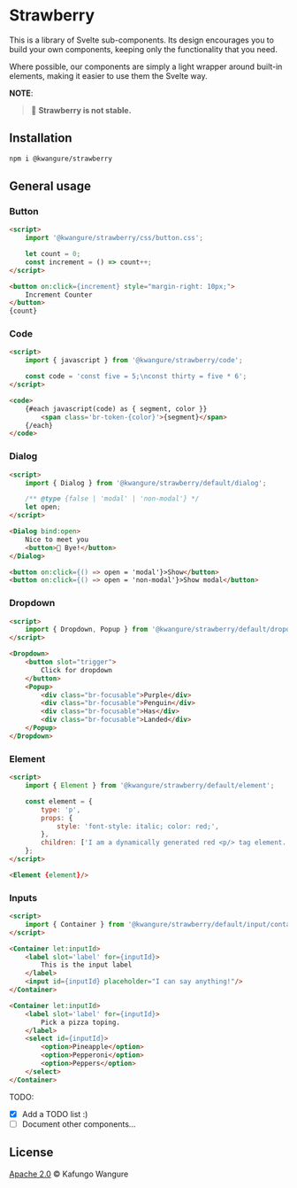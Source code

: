 
<!--
	This document is generated from 'src/README_TEMPLATE.md'. Do not edit it directly.
-->
# Strawberry

This is a library of Svelte sub-components. Its design encourages you to build
your own components, keeping only the functionality that you need.

Where possible, our components are simply a light wrapper around built-in
elements, making it easier to use them the Svelte way.

**NOTE**:

> 🍓 **Strawberry is not stable.**

## Installation

```bash
npm i @kwangure/strawberry

```

## General usage

### Button

```html
<script>
	import '@kwangure/strawberry/css/button.css';

	let count = 0;
	const increment = () => count++;
</script>

<button on:click={increment} style="margin-right: 10px;">
	Increment Counter
</button>
{count}

```

### Code

```html
<script>
	import { javascript } from '@kwangure/strawberry/code';

	const code = 'const five = 5;\nconst thirty = five * 6';
</script>

<code>
	{#each javascript(code) as { segment, color }}
		<span class='br-token-{color}'>{segment}</span>
	{/each}
</code>

```

### Dialog

```html
<script>
	import { Dialog } from '@kwangure/strawberry/default/dialog';

	/** @type {false | 'modal' | 'non-modal'} */
	let open;
</script>

<Dialog bind:open>
	Nice to meet you
	<button>👋 Bye!</button>
</Dialog>

<button on:click={() => open = 'modal'}>Show</button>
<button on:click={() => open = 'non-modal'}>Show modal</button>

```

### Dropdown

```html
<script>
    import { Dropdown, Popup } from '@kwangure/strawberry/default/dropdown';
</script>

<Dropdown>
	<button slot="trigger">
		Click for dropdown
	</button>
	<Popup>
		<div class="br-focusable">Purple</div>
		<div class="br-focusable">Penguin</div>
		<div class="br-focusable">Has</div>
		<div class="br-focusable">Landed</div>
	</Popup>
</Dropdown>

```

### Element

```html
<script>
    import { Element } from '@kwangure/strawberry/default/element';

    const element = {
    	type: 'p',
    	props: {
    		style: 'font-style: italic; color: red;',
    	},
    	children: ['I am a dynamically generated red <p/> tag element.'],
    };
</script>

<Element {element}/>
```

### Inputs

```html
<script>
	import { Container } from '@kwangure/strawberry/default/input/container';
</script>

<Container let:inputId>
	<label slot='label' for={inputId}>
		This is the input label
	</label>
	<input id={inputId} placeholder="I can say anything!"/>
</Container>

<Container let:inputId>
	<label slot='label' for={inputId}>
		Pick a pizza toping.
	</label>
	<select id={inputId}>
		<option>Pineapple</option>
		<option>Pepperoni</option>
		<option>Peppers</option>
	</select>
</Container>

```

TODO:

- [x] Add a TODO list :)
- [ ] Document other components...

## License

[Apache 2.0](./LICENSE) © Kafungo Wangure


